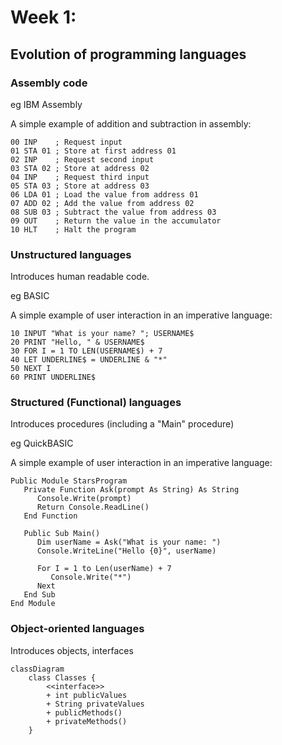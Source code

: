 # Week 1: 

## Evolution of programming languages

### Assembly code

eg IBM Assembly

A simple example of addition and subtraction in assembly:
```
00 INP    ; Request input
01 STA 01 ; Store at first address 01
02 INP    ; Request second input
03 STA 02 ; Store at address 02
04 INP    ; Request third input
05 STA 03 ; Store at address 03
06 LDA 01 ; Load the value from address 01
07 ADD 02 ; Add the value from address 02
08 SUB 03 ; Subtract the value from address 03
09 OUT    ; Return the value in the accumulator
10 HLT    ; Halt the program
```

### Unstructured languages

Introduces human readable code.

eg BASIC

A simple example of user interaction in an imperative language:

```
10 INPUT "What is your name? "; USERNAME$
20 PRINT "Hello, " & USERNAME$
30 FOR I = 1 TO LEN(USERNAME$) + 7
40 LET UNDERLINE$ = UNDERLINE & "*"
50 NEXT I
60 PRINT UNDERLINE$
```

### Structured (Functional) languages

Introduces procedures (including a "Main" procedure)

eg QuickBASIC

A simple example of user interaction in an imperative language:

```
Public Module StarsProgram
   Private Function Ask(prompt As String) As String
      Console.Write(prompt)
      Return Console.ReadLine()
   End Function

   Public Sub Main()
      Dim userName = Ask("What is your name: ")
      Console.WriteLine("Hello {0}", userName)

      For I = 1 to Len(userName) + 7
         Console.Write("*")
      Next
   End Sub
End Module
```

### Object-oriented languages

Introduces objects, interfaces

```mermaid
classDiagram
    class Classes {
        <<interface>>
        + int publicValues
        + String privateValues
        + publicMethods()
        + privateMethods()
    }
``` 

